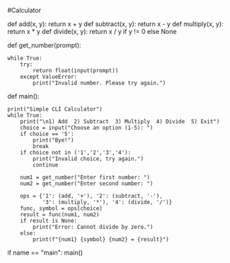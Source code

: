 #Calculator

def add(x, y): return x + y
def subtract(x, y): return x - y
def multiply(x, y): return x * y
def divide(x, y):
    return x / y if y != 0 else None

def get_number(prompt):

    while True:
        try:
            return float(input(prompt))
        except ValueError:
            print("Invalid number. Please try again.")


def main():

    print("Simple CLI Calculator")
    while True:
        print("\n1) Add  2) Subtract  3) Multiply  4) Divide  5) Exit")
        choice = input("Choose an option (1‑5): ")
        if choice == '5':
            print("Bye!")
            break
        if choice not in ('1','2','3','4'):
            print("Invalid choice, try again.")
            continue
            
        num1 = get_number("Enter first number: ")
        num2 = get_number("Enter second number: ")

        ops = {'1': (add, '+'), '2': (subtract, '-'),
               '3': (multiply, '*'), '4': (divide, '/')}
        func, symbol = ops[choice]
        result = func(num1, num2)
        if result is None:
            print("Error: Cannot divide by zero.")
        else:
            print(f"{num1} {symbol} {num2} = {result}")

if name == "main":
    main()
